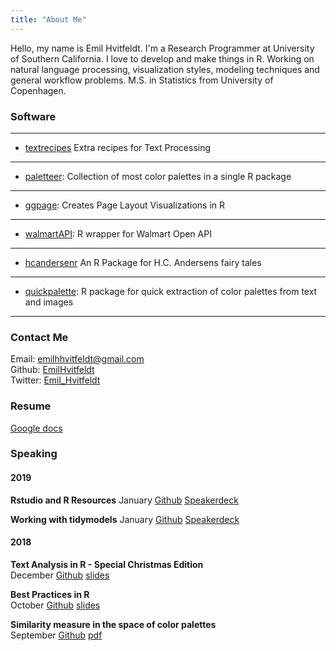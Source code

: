 ```yaml
---
title: "About Me"
---
```


Hello, my name is Emil Hvitfeldt. I'm a Research Programmer at University of Southern California. I love to develop and make things in R. Working on natural language processing, visualization styles, modeling techniques and general workflow problems. M.S. in Statistics from University of Copenhagen.

### Software

---

- [textrecipes](https://github.com/tidymodels/textrecipes) Extra recipes for Text Processing  

---  

- [paletteer](https://github.com/EmilHvitfeldt/paletteer): Collection of most color palettes in a single R package

---  

- [ggpage](https://github.com/EmilHvitfeldt/ggpage): Creates Page Layout Visualizations in R

---  

- [walmartAPI](https://github.com/EmilHvitfeldt/walmartAPI): R wrapper for Walmart Open API

---

- [hcandersenr](https://github.com/emilhvitfeldt/hcandersenr) An R Package for H.C. Andersens fairy tales  

---  

- [quickpalette](https://github.com/EmilHvitfeldt/quickpalette): R package for quick extraction of color palettes from text and images

---  

### Contact Me

Email: [emilhhvitfeldt@gmail.com](mailto:emilhhvitfeldt@gmail.com)  
Github: [EmilHvitfeldt](https://github.com/EmilHvitfeldt)  
Twitter: [Emil_Hvitfeldt](https://twitter.com/Emil_Hvitfeldt)

### Resume

[Google docs](https://docs.google.com/document/d/1w5P3aufcWqDtB2LArvUdwUP8aM4gxbXHEXcZMryuGYM/edit?usp=sharing)

### Speaking

#### 2019

**Rstudio and R Resources**
January [Github](https://github.com/USCbiostats/software-dev/tree/master/happy_scientist/seminars/2019-01_rstudio-and-r) [Speakerdeck](https://speakerdeck.com/emilhvitfeldt/rstudio-and-r-resources)

**Working with tidymodels**
January [Github](https://github.com/EmilHvitfeldt/2019-ocrug-tidymodels) [Speakerdeck](https://speakerdeck.com/emilhvitfeldt/working-with-tidymodels)

#### 2018

**Text Analysis in R - Special Christmas Edition**  
December [Github](https://github.com/EmilHvitfeldt/laerug-Text-Mining-2018) [slides](https://rawcdn.githack.com/EmilHvitfeldt/laerug-Text-Mining-2018/29f1b3b2f96c0a2f23fbfea9620e404adc3c85af/slides.html)

**Best Practices in R**  
October [Github](https://github.com/EmilHvitfeldt/oRganized-talk) [slides](https://rawcdn.githack.com/EmilHvitfeldt/oRganized-talk/209977121efa5d3a97d4fb86090b9c6dfcd9f6b0/2018-10-29_getting-organized-with-r.html)

**Similarity measure in the space of color palettes**  
September [Github](https://github.com/EmilHvitfeldt/OCRUG-color-talk) [pdf](https://github.com/EmilHvitfeldt/OCRUG-color-talk/blob/master/color-talk.pdf)

